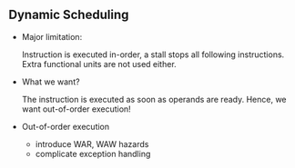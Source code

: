 Dynamic Scheduling
---

- Major limitation:

    Instruction is executed in-order, a stall stops all following instructions. Extra functional units are not used either.
    
- What we want?

    The instruction is executed as soon as operands are ready. Hence, we want out-of-order execution!
    
- Out-of-order execution
    - introduce WAR, WAW hazards
    - complicate exception handling